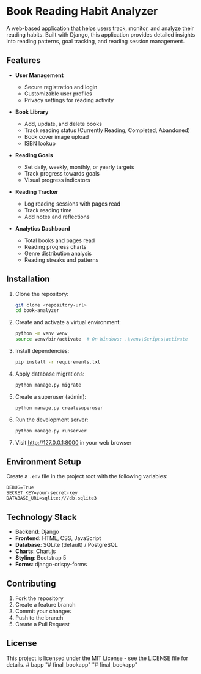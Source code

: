 # Book Reading Habit Analyzer

A web-based application that helps users track, monitor, and analyze their reading habits. Built with Django, this application provides detailed insights into reading patterns, goal tracking, and reading session management.

## Features

- **User Management**
  - Secure registration and login
  - Customizable user profiles
  - Privacy settings for reading activity

- **Book Library**
  - Add, update, and delete books
  - Track reading status (Currently Reading, Completed, Abandoned)
  - Book cover image upload
  - ISBN lookup

- **Reading Goals**
  - Set daily, weekly, monthly, or yearly targets
  - Track progress towards goals
  - Visual progress indicators

- **Reading Tracker**
  - Log reading sessions with pages read
  - Track reading time
  - Add notes and reflections

- **Analytics Dashboard**
  - Total books and pages read
  - Reading progress charts
  - Genre distribution analysis
  - Reading streaks and patterns

## Installation

1. Clone the repository:
   ```bash
   git clone <repository-url>
   cd book-analyzer
   ```

2. Create and activate a virtual environment:
   ```bash
   python -m venv venv
   source venv/bin/activate  # On Windows: .\venv\Scripts\activate
   ```

3. Install dependencies:
   ```bash
   pip install -r requirements.txt
   ```

4. Apply database migrations:
   ```bash
   python manage.py migrate
   ```

5. Create a superuser (admin):
   ```bash
   python manage.py createsuperuser
   ```

6. Run the development server:
   ```bash
   python manage.py runserver
   ```

7. Visit http://127.0.0.1:8000 in your web browser

## Environment Setup

Create a `.env` file in the project root with the following variables:
```
DEBUG=True
SECRET_KEY=your-secret-key
DATABASE_URL=sqlite:///db.sqlite3
```

## Technology Stack

- **Backend**: Django
- **Frontend**: HTML, CSS, JavaScript
- **Database**: SQLite (default) / PostgreSQL
- **Charts**: Chart.js
- **Styling**: Bootstrap 5
- **Forms**: django-crispy-forms

## Contributing

1. Fork the repository
2. Create a feature branch
3. Commit your changes
4. Push to the branch
5. Create a Pull Request

## License

This project is licensed under the MIT License - see the LICENSE file for details. #   b a p p  
 "# final_bookapp" 
"# final_bookapp" 
